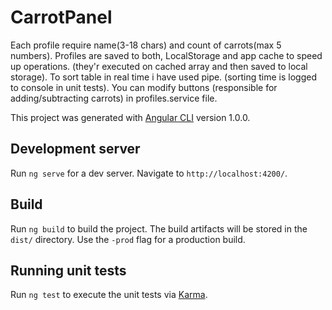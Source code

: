 # CarrotPanel

Each profile require name(3-18 chars) and count of carrots(max 5 numbers).
Profiles are saved to both, LocalStorage and app cache to speed up operations. (they'r executed on cached array and then saved to local storage).
To sort table in real time i have used pipe. (sorting time is logged to console in unit tests).
You can modify buttons (responsible for adding/subtracting carrots) in profiles.service file.

This project was generated with [Angular CLI](https://github.com/angular/angular-cli) version 1.0.0.

## Development server

Run `ng serve` for a dev server. Navigate to `http://localhost:4200/`. 

## Build

Run `ng build` to build the project. The build artifacts will be stored in the `dist/` directory. Use the `-prod` flag for a production build.

## Running unit tests

Run `ng test` to execute the unit tests via [Karma](https://karma-runner.github.io).

